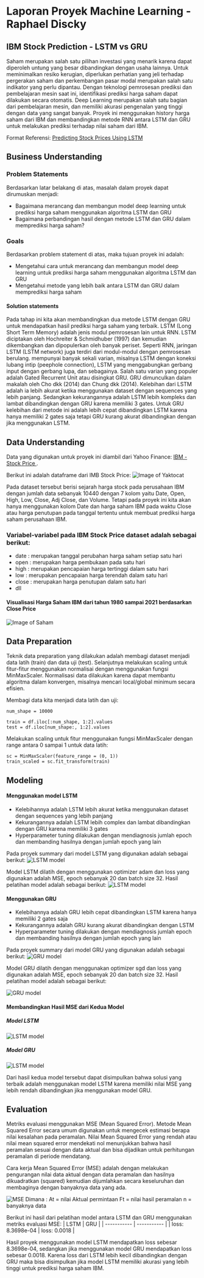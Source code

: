 # Laporan Proyek Machine Learning - Raphael Discky

## IBM Stock Prediction - LSTM vs GRU

Saham merupakan salah satu pilihan investasi yang menarik karena dapat diperoleh untung yang besar dibandingkan dengan usaha lainnya. Untuk meminimalkan resiko kerugian, diperlukan perhatian yang jeli terhadap pergerakan saham dan perkembangan pasar modal merupakan salah satu indikator yang perlu dipantau. Dengan teknologi pemrosesan prediksi dan pembelajaran mesin saat ini, identifikasi prediksi harga saham dapat dilakukan secara otomatis. Deep Learning merupakan salah satu bagian dari pembelajaran mesin, dan memiliki akurasi pengenalan yang tinggi dengan data yang sangat banyak. Proyek ini menggunakan history harga saham dari IBM dan membandingkan metode RNN antara LSTM dan GRU untuk melakukan prediksi terhadap nilai saham dari IBM. 

  Format Referensi: [Predicting Stock Prices Using LSTM](https://www.researchgate.net/profile/Murtaza-Roondiwala/publication/327967988_Predicting_Stock_Prices_Using_LSTM/links/5bafbe6692851ca9ed30ceb9/Predicting-Stock-Prices-Using-LSTM.pdf) 

## Business Understanding
### Problem Statements

Berdasarkan latar belakang di atas, masalah dalam proyek dapat dirumuskan menjadi:
- Bagaimana merancang dan membangun model deep learning untuk prediksi harga saham menggunakan algoritma LSTM dan GRU 
- Bagaimana perbandingan hasil dengan metode LSTM dan GRU dalam memprediksi harga saham?

### Goals

Berdasarkan problem statement di atas, maka tujuan proyek ini adalah:
- Mengetahui cara untuk merancang dan membangun model deep learning untuk prediksi harga saham menggunakan algoritma LSTM dan GRU 
- Mengetahui metode yang lebih baik antara LSTM dan GRU dalam memprediksi harga saham

#### Solution statements
Pada tahap ini kita akan membandingkan dua metode LSTM dengan GRU untuk mendapatkan hasil prediksi harga saham yang terbaik. LSTM (Long Short Term Memory) adalah jenis modul pemrosesan lain untuk RNN. LSTM diciptakan oleh Hochreiter & Schmidhuber (1997) dan kemudian dikembangkan dan dipopulerkan oleh banyak periset. Seperti RNN, jaringan LSTM (LSTM network) juga terdiri dari modul-modul dengan pemrosesan berulang. mempunyai banyak sekali varian, misalnya LSTM dengan koneksi lubang intip (peephole connection), LSTM yang menggabungkan gerbang input dengan gerbang lupa, dan sebagainya. Salah satu varian yang populer adalah Gated Recurrent Unit atau disingkat GRU. GRU dimunculkan dalam makalah oleh Cho dkk (2014) dan Chung dkk (2014).
Kelebihan dari LSTM adalah ia lebih akurat ketika menggunakan dataset dengan sequences yang lebih panjang. Sedangkan kekurangannya adalah LSTM lebih kompleks dan lambat dibandingkan dengan GRU karena memiliki 3 gates. Untuk GRU kelebihan dari metode ini adalah lebih cepat dibandingkan LSTM karena hanya memiliki 2 gates saja tetapi GRU kurang akurat dibandingkan dengan jika menggunakan LSTM.

## Data Understanding

Data yang digunakan untuk proyek ini diambil dari Yahoo Finance: [IBM - Stock Price ](https://finance.yahoo.com/quote/IBM/history?period1=1370390400&period2=1636070400&interval=1d&filter=history&frequency=1d&includeAdjustedClose=true). 

Berikut ini adalah dataframe dari IMB Stock Price:
![Image of Yaktocat](https://i.ibb.co/jh3fc0Z/Screenshot-2021-11-07-142304.png)

Pada dataset tersebut berisi sejarah harga stock pada perusahaan IBM dengan jumlah data sebanyak 10440 dengan 7 kolom yaitu Date, Open, High, Low, Close, Adj Close, dan Volume. Tetapi pada proyek ini kita akan hanya menggunakan kolom Date dan harga saham IBM pada waktu Close atau harga penutupan pada tanggal tertentu untuk membuat prediksi harga saham perusahaan IBM. 

### Variabel-variabel pada IBM Stock Price dataset adalah sebagai berikut:
- date : merupakan tanggal perubahan harga saham setiap satu hari
- open : merupakan harga pembukaan pada satu hari
- high : merupakan pencapaian harga tertinggi dalam satu hari
- low : merupakan pencapaian harga terendah dalam satu hari
- close : merupakan harga penutupan dalam satu hari
- dll

#### Visualisasi Harga Saham IBM dari tahun 1980 sampai 2021 berdasarkan Close Price
![Image of Saham](https://i.ibb.co/vsgxqgR/download.png)

## Data Preparation
Teknik data preparation yang dilakukan adalah membagi dataset menjadi data latih (train) dan data  uji (test). Selanjutnya melakukan scaling untuk fitur-fitur menggunakan normalisai dengan menggunakan fungsi MinMaxScaler. Normalisasi data dilakukan karena dapat membantu algoritma dalam konvergen, misalnya mencari local/global minimum secara efisien.

Membagi data kita menjadi data latih dan uji:
```
num_shape = 10000

train = df.iloc[:num_shape, 1:2].values
test = df.iloc[num_shape:, 1:2].values
```

Melakukan scaling untuk fitur menggunakan fungsi MinMaxScaler dengan range antara 0 sampai 1 untuk data latih:
```
sc = MinMaxScaler(feature_range = (0, 1))
train_scaled = sc.fit_transform(train)
```
## Modeling
#### Menggunakan model LSTM 
- Kelebihannya adalah LSTM lebih akurat ketika menggunakan dataset dengan sequences yang lebih panjang
- Kekurangannya adalah LSTM lebih complex dan lambat dibandingkan dengan GRU karena memiliki 3 gates
- Hyperparameter tuning dilakukan dengan mendiagnosis jumlah epoch dan membanding hasilnya dengan jumlah epoch yang lain

Pada proyek summary dari model LSTM yang digunakan adalah sebagai berikut:
![LSTM model](https://i.ibb.co/rpTzc97/Screenshot-2021-11-07-144306.png)

Model LSTM dilatih dengan menggunakan optimizer adam dan loss yang digunakan adalah MSE, epoch sebanyak 20 dan batch size 32.
Hasil pelatihan model adalah sebagai berikut:
![LSTM model](https://i.ibb.co/3TFXL14/Screenshot-2021-11-07-144731.png)

#### Menggunakan GRU
- Kelebihannya adalah GRU lebih cepat dibandingkan LSTM karena hanya memiliki 2 gates saja
- Kekurangannya adalah GRU kurang akurat dibandingkan dengan LSTM
- Hyperparameter tuning dilakukan dengan mendiagnosis jumlah epoch dan membanding hasilnya dengan jumlah epoch yang lain

Pada proyek summary dari model GRU yang digunakan adalah sebagai berikut:
![GRU model](https://i.ibb.co/BwR6bxm/Screenshot-2021-11-07-144325.png)

Model GRU dilatih dengan menggunakan optimizer sgd dan loss yang digunakan adalah MSE, epoch sebanyak 20 dan batch size 32.
Hasil pelatihan model adalah sebagai berikut:

![GRU model](https://i.ibb.co/ZVfsr4L/Screenshot-2021-11-07-144745.png)

#### Membandingkan Hasil MSE dari Kedua Model
##### Model LSTM
![LSTM model](https://i.ibb.co/qggF12X/Screenshot-2021-11-07-145230.png)
##### Model GRU
![LSTM model](https://i.ibb.co/r79vVGc/Screenshot-2021-11-07-145259.png)

Dari hasil kedua model tersebut dapat disimpulkan bahwa solusi yang terbaik adalah menggunakan model LSTM karena memiliki nilai MSE yang lebih rendah dibandingkan jika menggunakan model GRU.

## Evaluation
Metriks evaluasi menggunakan MSE (Mean Squared Error). Metode Mean Squared Error secara umum digunakan untuk mengecek estimasi berapa nilai kesalahan pada peramalan. Nilai Mean Squared Error yang rendah atau nilai mean squared error mendekati nol menunjukkan bahwa hasil peramalan sesuai dengan data aktual dan bisa dijadikan untuk perhitungan peramalan di periode mendatang.

Cara kerja  Mean Squared Error (MSE) adalah dengan melakukan pengurangan nilai data aktual dengan data peramalan dan hasilnya dikuadratkan (squared) kemudian dijumlahkan secara keseluruhan dan membaginya dengan banyaknya data yang ada. 

![MSE](https://i.ibb.co/NtYhxLr/rumus-MSE.jpg)
Dimana :
At = nilai Aktual permintaan
Ft = nilai hasil peramalan
n = banyaknya data

Berikut ini hasil dari pelatihan model antara LSTM dan GRU menggunakan metriks evaluasi MSE:
| LSTM      | GRU |
| ----------- | ----------- |
| loss: 8.3698e-04     | loss: 0.0018     |

Hasil proyek menggunakan model LSTM mendapatkan loss sebesar 8.3698e-04, sedangkan jika menggunakan model GRU mendapatkan loss sebesar 0.0018. Karena loss dari LSTM lebih kecil dibandingkan dengan GRU maka bisa disimpulkan jika model LSTM memiliki akurasi yang lebih tinggi untuk prediksi harga saham IBM.

